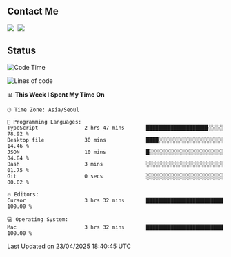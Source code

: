 ## Contact Me
<a href="https://instagram.com/_hongrok"><img src="https://img.shields.io/badge/Instagram-E4405F?style=for-the-badge&logo=Instagram&logoColor=white"/></a>&nbsp;
<img src="https://img.shields.io/badge/HongRok @hlog2e-5865F2?style=for-the-badge&logo=Discord&logoColor=white"/>&nbsp;

## Status

<!--START_SECTION:waka-->
![Code Time](http://img.shields.io/badge/Code%20Time-867%20hrs%2013%20mins-blue)

![Lines of code](https://img.shields.io/badge/From%20Hello%20World%20I%27ve%20Written-653.7%20thousand%20lines%20of%20code-blue)

📊 **This Week I Spent My Time On** 

```text
🕑︎ Time Zone: Asia/Seoul

💬 Programming Languages: 
TypeScript               2 hrs 47 mins       ████████████████████░░░░░   78.92 % 
Desktop file             30 mins             ████░░░░░░░░░░░░░░░░░░░░░   14.46 % 
JSON                     10 mins             █░░░░░░░░░░░░░░░░░░░░░░░░   04.84 % 
Bash                     3 mins              ░░░░░░░░░░░░░░░░░░░░░░░░░   01.75 % 
Git                      0 secs              ░░░░░░░░░░░░░░░░░░░░░░░░░   00.02 % 

🔥 Editors: 
Cursor                   3 hrs 32 mins       █████████████████████████   100.00 % 

💻 Operating System: 
Mac                      3 hrs 32 mins       █████████████████████████   100.00 % 
```


 Last Updated on 23/04/2025 18:40:45 UTC
<!--END_SECTION:waka-->
